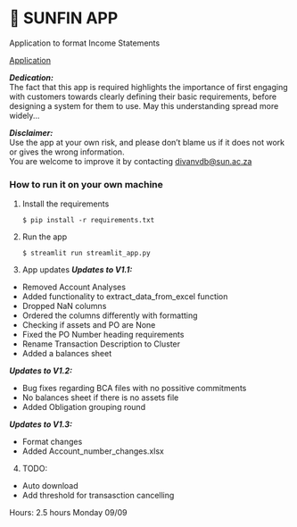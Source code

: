 # 🎈 SUNFIN APP

Application to format Income Statements

[Application](https://blank-app-awq6au0oktk.streamlit.app/)

**_Dedication:_**  
The fact that this app is required highlights the importance of first engaging with customers towards clearly defining their basic requirements, before designing a system for them to use. May this understanding spread more widely...

**_Disclaimer:_**  
Use the app at your own risk, and please don’t blame us if it does not work or gives the wrong information.  
You are welcome to improve it by contacting divanvdb@sun.ac.za 

### How to run it on your own machine

1. Install the requirements

   ```
   $ pip install -r requirements.txt
   ```

2. Run the app

   ```
   $ streamlit run streamlit_app.py
   ```

3. App updates 
**_Updates to V1.1:_**  
- Removed Account Analyses  
- Added functionality to extract_data_from_excel function  
- Dropped NaN columns  
- Ordered the columns differently with formatting  
- Checking if assets and PO are None  
- Fixed the PO Number heading requirements  
- Rename Transaction Description to Cluster  
- Added a balances sheet

**_Updates to V1.2:_**  
- Bug fixes regarding BCA files with no possitive commitments
- No balances sheet if there is no assets file
- Added Obligation grouping round

**_Updates to V1.3:_**
- Format changes
- Added Account_number_changes.xlsx

4. TODO:
- Auto download
- Add threshold for transasction cancelling 

Hours:
2.5 hours Monday 09/09
